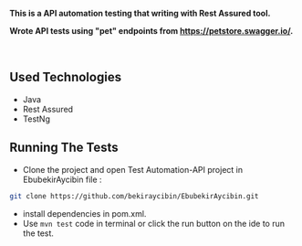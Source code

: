  __This is a API automation testing that writing with Rest Assured tool.__

 __Wrote API tests using "pet" endpoints from https://petstore.swagger.io/.__

<br>

## Used Technologies

- Java
- Rest Assured
- TestNg
## Running The Tests

- Clone the project and open Test Automation-API project in EbubekirAycibin file :

```sh
git clone https://github.com/bekiraycibin/EbubekirAycibin.git
```
- install dependencies in pom.xml. 
- Use ```mvn test``` code in terminal or click the run button on the ide to run the test.
<br>